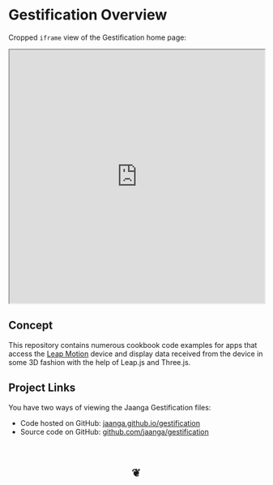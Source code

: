 Gestification Overview
======================

Cropped `iframe` view of the Gestification home page:
<iframe src="http://jaanga.github.io/gestification/" width=100% height=500px>
There is an `iframe` here. It is not visible when viewed on github.com/jaanga. To view, please go to jaanga.github.io.
</iframe>

## Concept
This repository contains numerous cookbook code examples for apps that access the [Leap Motion]( http://leapmotion.com ) device
and display data received from the device in some 3D fashion with the help of Leap.js and Three.js.

## Project Links

You have two ways of viewing the Jaanga Gestification files:

* Code hosted on GitHub: [jaanga.github.io/gestification]( http://jaanga.github.io/gestification/ "view the files as apps." )
* Source code on GitHub: [github.com/jaanga/gestification]( https://github.com/jaanga/gestification/ "View the files as source code." )


<br>
<center><h2>&#x2766;</h2></center>



